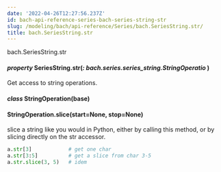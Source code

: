 ```yaml
---
date: '2022-04-26T12:27:56.237Z'
id: bach-api-reference-series-bach-series-string-str
slug: /modeling/bach/api-reference/Series/bach.SeriesString.str/
title: bach.SeriesString.str
---
```


bach.SeriesString.str


#### _property_ SeriesString.str(_: bach.series.series_string.StringOperatio_ )
Get access to string operations.


#### _class_ StringOperation(base)
<!-- !! processed by numpydoc !! -->

#### StringOperation.slice(start=None, stop=None)
slice a string like you would in Python, either by calling this method, or by slicing directly
on the str accessor.

```python
a.str[3]            # get one char
a.str[3:5]          # get a slice from char 3-5
a.str.slice(3, 5)   # idem
```

<!-- !! processed by numpydoc !! -->
<!-- !! processed by numpydoc !! -->

